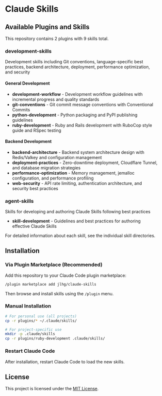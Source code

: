 # Claude Skills

## Available Plugins and Skills

This repository contains 2 plugins with 9 skills total.

### development-skills

Development skills including Git conventions, language-specific best practices, backend architecture, deployment, performance optimization, and security

#### General Development
- **development-workflow** - Development workflow guidelines with incremental progress and quality standards
- **git-conventions** - Git commit message conventions with Conventional Commits
- **python-development** - Python packaging and PyPI publishing guidelines
- **ruby-development** - Ruby and Rails development with RuboCop style guide and RSpec testing

#### Backend Development
- **backend-architecture** - Backend system architecture design with Redis/Valkey and configuration management
- **deployment-practices** - Zero-downtime deployment, Cloudflare Tunnel, and database migration strategies
- **performance-optimization** - Memory management, jemalloc configuration, and performance profiling
- **web-security** - API rate limiting, authentication architecture, and security best practices

### agent-skills

Skills for developing and authoring Claude Skills following best practices

- **skill-development** - Guidelines and best practices for authoring effective Claude Skills

For detailed information about each skill, see the individual skill directories.

## Installation

### Via Plugin Marketplace (Recommended)

Add this repository to your Claude Code plugin marketplace:

```bash
/plugin marketplace add jlhg/claude-skills
```

Then browse and install skills using the `/plugin` menu.

### Manual Installation

```bash
# For personal use (all projects)
cp -r plugins/* ~/.claude/skills/

# For project-specific use
mkdir -p .claude/skills
cp -r plugins/ruby-development .claude/skills/
```

### Restart Claude Code

After installation, restart Claude Code to load the new skills.

## License

This project is licensed under the [MIT License](LICENSE).
